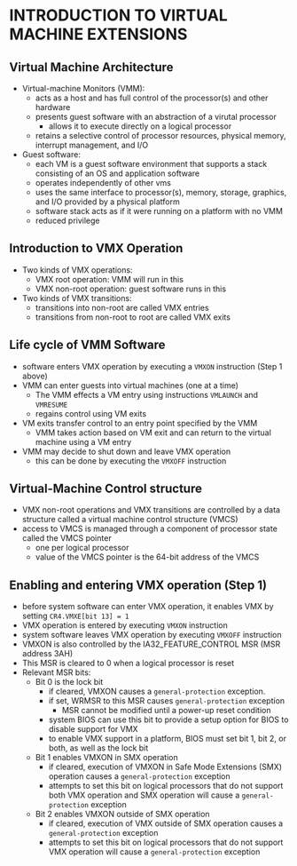 # INTRODUCTION TO VIRTUAL MACHINE EXTENSIONS

## Virtual Machine Architecture
- Virtual-machine Monitors (VMM):
    - acts as a host and has full control of the processor(s) and other hardware
    - presents guest software with an abstraction of a virutal processor
        - allows it to execute directly on a logical processor
    - retains a selective control of processor resources, physical memory, interrupt management, and I/O
- Guest software:
    - each VM is a guest software environment that supports a stack consisting of an OS and application software
    - operates independently of other vms
    - uses the same interface to processor(s), memory, storage, graphics, and I/O provided by a physical platform
    - software stack acts as if it were running on a platform with no VMM
    - reduced privilege
## Introduction to VMX Operation
- Two kinds of VMX operations:
    - VMX root operation: VMM will run in this
    - VMX non-root operation: guest software runs in this
- Two kinds of VMX transitions:
    - transitions into non-root are called VMX entries
    - transitions from non-root to root are called VMX exits
## Life cycle of VMM Software
- software enters VMX operation by executing a `VMXON` instruction (Step 1 above)
- VMM can enter guests into virtual machines (one at a time)
    - The VMM effects a VM entry using instructions `VMLAUNCH` and `VMRESUME`
    - regains control using VM exits
- VM exits transfer control to an entry point specified by the VMM
    - VMM takes action based on VM exit and can return to the virtual machine using a VM entry
- VMM may decide to shut down and leave VMX operation
    - this can be done by executing the `VMXOFF` instruction
## Virtual-Machine Control structure
- VMX non-root operations and VMX transitions are controlled by a data structure called a virtual machine control structure (VMCS)
- access to VMCS is managed through a component of processor state called the VMCS pointer
    - one per logical processor
    - value of the VMCS pointer is the 64-bit address of the VMCS
## Enabling and entering VMX operation (Step 1)
- before system software can enter VMX operation, it enables VMX by setting `CR4.VMXE[bit 13] = 1`
- VMX operation is entered by executing `VMXON` instruction
- system software leaves VMX operation by executing `VMXOFF` instruction
- VMXON is also controlled by the IA32_FEATURE_CONTROL MSR (MSR address 3AH)
- This MSR is cleared to 0 when a logical processor is reset
- Relevant MSR bits:
    - Bit 0 is the lock bit
        - if cleared, VMXON causes a `general-protection` exception.
        - if set, WRMSR to this MSR causes `general-protection` exception
            - MSR cannot be modified until a power-up reset condition
        - system BIOS can use this bit to provide a setup option for BIOS to disable support for VMX
        - to enable VMX support in a platform, BIOS must set bit 1, bit 2, or both, as well as the lock bit
    - Bit 1 enables VMXON in SMX operation
        - if cleared, execution of VMXON in Safe Mode Extensions (SMX) operation causes a `general-protection` exception
        - attempts to set this bit on logical processors that do not support both VMX operation and SMX operation will cause a `general-protection` exception
    - Bit 2 enables VMXON outside of SMX operation
        - if cleared, execution of VMX outside of SMX operation causes a `general-protection` exception
        - attempts to set this bit on logical processors that do not support VMX operation will cause a `general-protection` exception